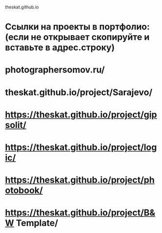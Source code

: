  theskat.github.io
# Ссылки на проекты в портфолио: (если не открывает скопируйте и вставьте в адрес.строку)
# photographersomov.ru/
# theskat.github.io/project/Sarajevo/
# https://theskat.github.io/project/gipsolit/
# https://theskat.github.io/project/logic/
# https://theskat.github.io/project/photobook/
# https://theskat.github.io/project/B&W Template/

